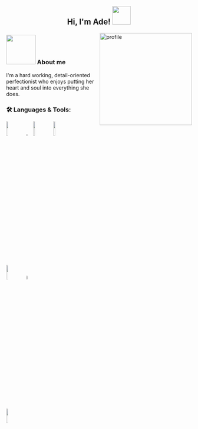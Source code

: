 <h2 align="center"> Hi, I'm Ade! <img src="https://media.giphy.com/media/cRLI5pM8yg3tIqZARZ/giphy.gif" width="50"> </h2>

<img align="right" alt="profile" width="250" src="https://i.pinimg.com/564x/b4/0d/73/b40d734da42d44c30581155c27f58767.jpg">
<h3> <img src="https://media.giphy.com/media/11FMB3s2TTlPwc/giphy.gif" width="80"> About me </h3>
<p> I'm a hard working, detail-oriented perfectionist who enjoys putting her heart and soul into everything she does. </p>

<h3> 🛠️ Languages & Tools: </h3>

  <code><img width="10%" src="https://www.vectorlogo.zone/logos/w3_html5/w3_html5-ar21.svg"></code>
  <code><img width="3%" src="https://raw.githubusercontent.com/detain/svg-logos/master/svg/css-3.svg"></code>
  <code><img width="10%" src="https://www.vectorlogo.zone/logos/javascript/javascript-ar21.svg"></code>
  <code><img width="10%" src="https://www.vectorlogo.zone/logos/nodejs/nodejs-ar21.svg"></code>
  </br>
  <code><img width="10%" src="https://www.vectorlogo.zone/logos/python/python-ar21.svg"></code>
  <code><img width="5%" src="https://raw.githubusercontent.com/actions/starter-workflows/master/icons/dotnet.svg"></code>
  </br>
  <code><img width = "10%" src="https://www.vectorlogo.zone/logos/visualstudio_code/visualstudio_code-ar21.svg"></code>
